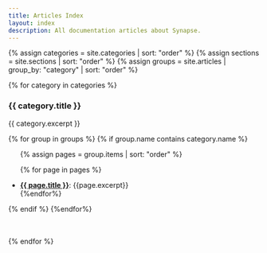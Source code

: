 ```yaml
---
title: Articles Index
layout: index
description: All documentation articles about Synapse.
---
```


<div class="col-xs-12 col-md-12 col-lg-12" id="subjects">

{% assign categories = site.categories | sort: "order" %}
{% assign sections = site.sections | sort: "order" %}
{% assign groups = site.articles | group_by: "category" | sort: "order"  %}

{% for category in categories %}
<div class="tab-pane active" id="{{ category.name }}">

<h3>{{ category.title }}</h3>
<p>{{ category.excerpt }}</p>

{% for group in groups %} {% if group.name contains category.name %}
<ul>
{% assign pages = group.items | sort: "order" %}

{% for page in pages %}
<li><b><a href="{{ page.url | relative_url}}">{{ page.title }}</a></b>: {{page.excerpt}}</li>    {%endfor%}
</ul>
{% endif %} {%endfor%}
</div>

<!-- TODO replace this with style -->
<br/>
<br/>

{% endfor %}

</div>

<div class="clearfix"></div>
